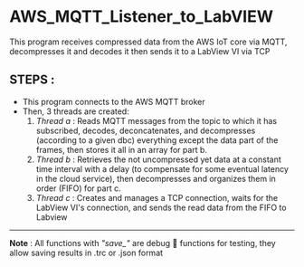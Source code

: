 # AWS_MQTT_Listener_to_LabVIEW
This program receives compressed data from the AWS IoT core via MQTT, decompresses it and decodes it then sends it to a LabView VI via TCP

## STEPS : 
- This program connects to the AWS MQTT broker 
- Then, 3 threads are created:
  1. *Thread a* : Reads MQTT messages from the topic to which it has subscribed, decodes, deconcatenates, and decompresses (according to a given dbc) everything except the data part of the frames, then stores it all in an array for part b.
  2. *Thread b* : Retrieves the not uncompressed yet data at a constant time interval with a delay (to compensate for some eventual latency in the cloud service), then decompresses and organizes them in order (FIFO) for part c.
  3. *Thread c* : Creates and manages a TCP connection, waits for the LabView VI's connection, and sends the read data from the FIFO to Labview
---
**Note** : All functions with *"save_"* are debug 🐞 functions for testing, they allow saving results in .trc or .json format
